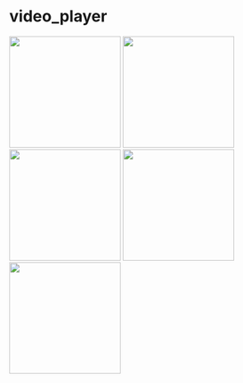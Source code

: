 # video_player


<img src="https://user-images.githubusercontent.com/118456066/229697204-bfd38437-4177-4f7a-be41-7b54c491e48d.jpg" width="200px">          <img src="https://user-images.githubusercontent.com/118456066/229697214-6797a782-e407-46d3-a3e1-051b2a1f5400.jpg" width="200px">          <img src="https://user-images.githubusercontent.com/118456066/229697223-b3e7ad3e-dfaf-4a03-aab0-6d5fe82fc70c.jpg" width="200px">          <img src="https://user-images.githubusercontent.com/118456066/229697238-d7a5917b-5187-4f6c-b8d3-2e1f91e94802.jpg" width="200px">          <img src="https://user-images.githubusercontent.com/118456066/229697293-6d8ba8a3-fea0-4b23-928a-3319d6f6431d.jpg" width="200px">          
